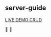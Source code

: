 ## server-guide


[LIVE DEMO CRUD](https://geraldotech.github.io/server-guide/LojaInterativa_CRUD/)


:pencil: :wave: